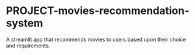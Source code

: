 # PROJECT-movies-recommendation-system
A streamlit app that recommends movies to users based upon their choice and requirements.
